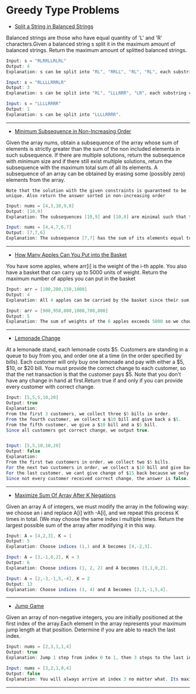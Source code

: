 # Greedy Type Problems

- [Split a String in Balanced Strings](https://github.com/gnaneswar0907/Algorithms/blob/master/Greedy/BalancedString.java)

Balanced strings are those who have equal quantity of 'L' and 'R' characters.Given a balanced string s split it in the maximum amount of balanced strings. Return the maximum amount of splitted balanced strings.

```java
Input: s = "RLRRLLRLRL"
Output: 4
Explanation: s can be split into "RL", "RRLL", "RL", "RL", each substring contains same number of 'L' and 'R'.

Input: s = "RLLLLRRRLR"
Output: 3
Explanation: s can be split into "RL", "LLLRRR", "LR", each substring contains same number of 'L' and 'R'.

Input: s = "LLLLRRRR"
Output: 1
Explanation: s can be split into "LLLLRRRR".
```

---

- [Minimum Subsequence in Non-Increasing Order](https://github.com/gnaneswar0907/Algorithms/blob/master/Greedy/MinSubSequence.java)

Given the array nums, obtain a subsequence of the array whose sum of elements is strictly greater than the sum of the non included elements in such subsequence. If there are multiple solutions, return the subsequence with minimum size and if there still exist multiple solutions, return the subsequence with the maximum total sum of all its elements. A subsequence of an array can be obtained by erasing some (possibly zero) elements from the array.

`Note that the solution with the given constraints is guaranteed to be unique. Also return the answer sorted in non-increasing order`

```java
Input: nums = [4,3,10,9,8]
Output: [10,9]
Explanation: The subsequences [10,9] and [10,8] are minimal such that the sum of their elements is strictly greater than the sum of elements not included, however, the subsequence [10,9] has the maximum total sum of its elements.

Input: nums = [4,4,7,6,7]
Output: [7,7,6]
Explanation: The subsequence [7,7] has the sum of its elements equal to 14 which is not strictly greater than the sum of elements not included (14 = 4 + 4 + 6). Therefore, the subsequence [7,6,7] is the minimal satisfying the conditions. Note the subsequence has to returned in non-decreasing order.
```

---

- [How Many Apples Can You Put into the Basket](https://github.com/gnaneswar0907/Algorithms/blob/master/Greedy/MaxNumberOfApples.java)

You have some apples, where arr[i] is the weight of the i-th apple. You also have a basket that can carry up to 5000 units of weight. Return the maximum number of apples you can put in the basket

```java
Input: arr = [100,200,150,1000]
Output: 4
Explanation: All 4 apples can be carried by the basket since their sum of weights is 1450.

Input: arr = [900,950,800,1000,700,800]
Output: 5
Explanation: The sum of weights of the 6 apples exceeds 5000 so we choose any 5 of them.
```

---

- [Lemonade Change](https://github.com/gnaneswar0907/Algorithms/blob/master/Greedy/LemonadeChange.java)

At a lemonade stand, each lemonade costs $5. 
Customers are standing in a queue to buy from you, and order one at a time (in the order specified by bills).
Each customer will only buy one lemonade and pay with either a $5, $10, or $20 bill. You must provide the correct change to each customer, so that the net transaction is that the customer pays \$5.
Note that you don't have any change in hand at first.Return true if and only if you can provide every customer with correct change.

```java
Input: [5,5,5,10,20]
Output: true
Explanation:
From the first 3 customers, we collect three $5 bills in order.
From the fourth customer, we collect a $10 bill and give back a $5.
From the fifth customer, we give a $10 bill and a $5 bill.
Since all customers got correct change, we output true.


Input: [5,5,10,10,20]
Output: false
Explanation:
From the first two customers in order, we collect two $5 bills.
For the next two customers in order, we collect a $10 bill and give back a $5 bill.
For the last customer, we cant give change of $15 back because we only have two $10 bills.
Since not every customer received correct change, the answer is false.
```

---

- [Maximize Sum Of Array After K Negations](https://github.com/gnaneswar0907/Algorithms/blob/master/Greedy/MaxSumAfterNegations.java)

Given an array A of integers, we must modify the array in the following way: we choose an i and replace A[i] with -A[i], and we repeat this process K times in total. (We may choose the same index i multiple times. Return the largest possible sum of the array after modifying it in this way.

```java
Input: A = [4,2,3], K = 1
Output: 5
Explanation: Choose indices (1,) and A becomes [4,-2,3].

Input: A = [3,-1,0,2], K = 3
Output: 6
Explanation: Choose indices (1, 2, 2) and A becomes [3,1,0,2].

Input: A = [2,-3,-1,5,-4], K = 2
Output: 13
Explanation: Choose indices (1, 4) and A becomes [2,3,-1,5,4].
```

---

- [Jump Game](https://github.com/gnaneswar0907/Algorithms/blob/master/Greedy/JumpGame1.java)

Given an array of non-negative integers, you are initially positioned at the first index of the array.Each element in the array represents your maximum jump length at that position. Determine if you are able to reach the last index.

```java
Input: nums = [2,3,1,1,4]
Output: true
Explanation: Jump 1 step from index 0 to 1, then 3 steps to the last index.

Input: nums = [3,2,1,0,4]
Output: false
Explanation: You will always arrive at index 3 no matter what. Its maximum jump length is 0, which makes it impossible to reach the last index.
```

---
